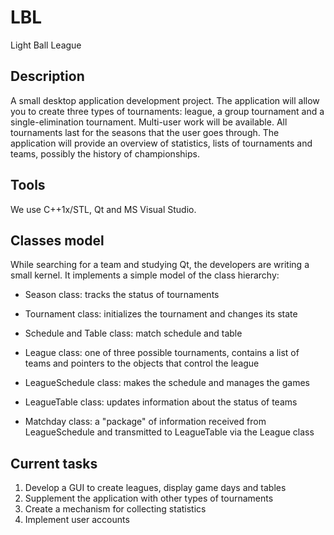 # LBL
Light Ball League

## Description
A small desktop application development project. The application will allow you to create three types of tournaments: league, a group tournament and a single-elimination tournament. Multi-user work will be available. All tournaments last for the seasons that the user goes through. The application will provide an overview of statistics, lists of tournaments and teams, possibly the history of championships.

## Tools
We use C++1x/STL, Qt and MS Visual Studio.

## Classes model
While searching for a team and studying Qt, the developers are writing a small kernel. It implements a simple model of the class hierarchy:

- Season class: tracks the status of tournaments
- Tournament class: initializes the tournament and changes its state

- Schedule and Table class: match schedule and table

- League class: one of three possible tournaments, contains a list of teams and pointers to the objects that control the league
- LeagueSchedule class: makes the schedule and manages the games
- LeagueTable class: updates information about the status of teams
- Matchday class: a "package" of information received from LeagueSchedule and transmitted to LeagueTable via the League class

## Current tasks
1) Develop a GUI to create leagues, display game days and tables
2) Supplement the application with other types of tournaments
3) Create a mechanism for collecting statistics
4) Implement user accounts
